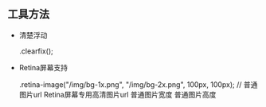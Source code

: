 ## 工具方法


* 清楚浮动

	.clearfix();

* Retina屏幕支持
	
	.retina-image("/img/bg-1x.png", "/img/bg-2x.png", 100px, 100px);
	// 普通图片url  Retina屏幕专用高清图片url  普通图片宽度  普通图片高度
